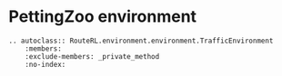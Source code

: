 # PettingZoo environment

```{eval-rst}
.. autoclass:: RouteRL.environment.environment.TrafficEnvironment
    :members:
    :exclude-members: _private_method
    :no-index:
```